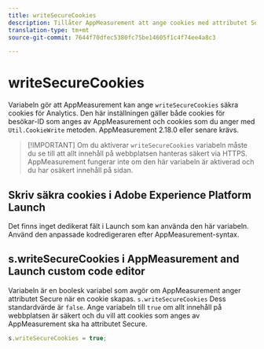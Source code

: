 ```yaml
---
title: writeSecureCookies
description: Tillåter AppMeasurement att ange cookies med attributet Secure.
translation-type: tm+mt
source-git-commit: 7644f70dfec5380fc75be14605f1c4f74ee4a8c3

---
```



# writeSecureCookies

Variabeln gör att AppMeasurement kan ange `writeSecureCookies` säkra cookies [](https://en.wikipedia.org/wiki/Secure_cookie) för Analytics. Den här inställningen gäller både cookies för besökar-ID som anges av AppMeasurement och cookies som du anger med `Util.CookieWrite` metoden. AppMeasurement 2.18.0 eller senare krävs.

> [!IMPORTANT] Om du aktiverar `writeSecureCookies` variabeln måste du se till att allt innehåll på webbplatsen hanteras säkert via HTTPS. AppMeasurement fungerar inte om den här variabeln är aktiverad och du har osäkert innehåll på sidan.

## Skriv säkra cookies i Adobe Experience Platform Launch

Det finns inget dedikerat fält i Launch som kan använda den här variabeln. Använd den anpassade kodredigeraren efter AppMeasurement-syntax.

## s.writeSecureCookies i AppMeasurement and Launch custom code editor

Variabeln är en boolesk variabel som avgör om AppMeasurement anger attributet Secure när en cookie skapas. `s.writeSecureCookies` Dess standardvärde är `false`. Ange variabeln till `true` om allt innehåll på webbplatsen är säkert och du vill att cookies som anges av AppMeasurement ska ha attributet Secure.

```js
s.writeSecureCookies = true;
```
